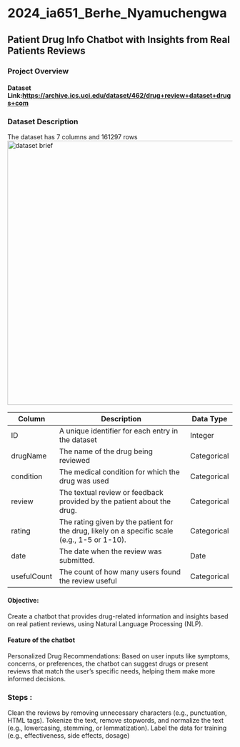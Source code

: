# 2024_ia651_Berhe_Nyamuchengwa
## Patient Drug Info Chatbot with Insights from Real Patients Reviews
### Project Overview
#### Dataset Link:https://archive.ics.uci.edu/dataset/462/drug+review+dataset+drugs+com
### Dataset Description
The dataset has 7 columns and 161297 rows
<img width="592" alt="dataset brief" src="https://github.com/user-attachments/assets/d37dec41-ca2d-44c3-b751-1b116aaf57db">


| Column       | Description            | Data Type   |
|--------------|------------------------|-------------|
| ID            | A unique identifier for each entry in the dataset                    | Integer     |
| drugName     | The name of the drug being reviewed     | Categorical |
| condition    | The medical condition for which the drug was used     | Categorical |
| review       | The textual review or feedback provided by the patient about the drug.      | Categorical |
| rating       | The rating given by the patient for the drug, likely on a specific scale (e.g., 1-5 or 1-10).          | Categorical |
| date         | The date when the review was submitted.          | Date        |
| usefulCount  | The count of how many users found the review useful  | Categorical |



#### Objective:
Create a chatbot that provides drug-related information and insights based on real patient reviews, using Natural Language Processing (NLP).
#### Feature of the chatbot
Personalized Drug Recommendations: Based on user inputs like symptoms, concerns, or preferences, the chatbot can suggest drugs or present reviews that match the user’s specific needs, helping them make more informed decisions.

### Steps :
Clean the reviews by removing unnecessary characters (e.g., punctuation, HTML tags).
Tokenize the text, remove stopwords, and normalize the text (e.g., lowercasing, stemming, or lemmatization).
Label the data for training (e.g., effectiveness, side effects, dosage)
